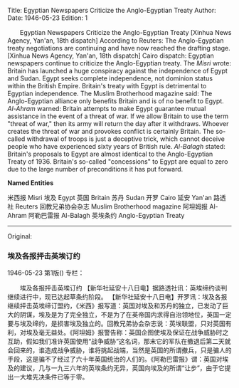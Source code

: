 Title: Egyptian Newspapers Criticize the Anglo-Egyptian Treaty
Author:
Date: 1946-05-23
Edition: 1

　　Egyptian Newspapers Criticize the Anglo-Egyptian Treaty
    [Xinhua News Agency, Yan'an, 18th dispatch] According to Reuters: The Anglo-Egyptian treaty negotiations are continuing and have now reached the drafting stage.
    [Xinhua News Agency, Yan'an, 18th dispatch] Cairo dispatch: Egyptian newspapers continue to criticize the Anglo-Egyptian treaty. The *Misri* wrote: Britain has launched a huge conspiracy against the independence of Egypt and Sudan. Egypt seeks complete independence, not dominion status within the British Empire. Britain's treaty with Egypt is detrimental to Egyptian independence. The Muslim Brotherhood magazine said: The Anglo-Egyptian alliance only benefits Britain and is of no benefit to Egypt. *Al-Ahram* warned: Britain attempts to make Egypt guarantee mutual assistance in the event of a threat of war. If we allow Britain to use the term "threat of war," then its army will return the day after it withdraws. Whoever creates the threat of war and provokes conflict is certainly Britain. The so-called withdrawal of troops is just a deceptive trick, which cannot deceive people who have experienced sixty years of British rule. *Al-Balagh* stated: Britain's proposals to Egypt are almost identical to the Anglo-Egyptian Treaty of 1936. Britain's so-called "concessions" to Egypt are equal to zero due to the large number of preconditions it has put forward.



**Named Entities**


米西报  Misri
埃及    Egypt
英国    Britain
苏丹    Sudan
开罗    Cairo
延安    Yan'an
路透社  Reuters
回教兄弟协会杂志  Muslim Brotherhood magazine
阿坦姆报  Al-Ahram
阿勒巴雷报  Al-Balagh
英埃条约  Anglo-Egyptian Treaty



<hr /> 

Original: 


### 埃及各报抨击英埃订约

1946-05-23
第1版()
专栏：

　　埃及各报抨击英埃订约
    【新华社延安十八日电】据路透社讯：英埃缔约谈判继续进行中，现已达起草条约阶段。
    【新华社延安十八日电】开罗讯：埃及各报继续抨击英埃缔订盟约，《米西》报写道：英国对埃及和苏丹的独立，已发动了巨大的阴谋，埃及是为了完全独立，不是为了在英帝国内求得自治领地位，英国一定要与埃及缔约，是损害埃及独立的。回教兄弟协会杂志说：英埃联盟，只对英国有利，对埃及毫无益处。《阿坦姆》报警告称：英国企图使埃及保证在战争威胁时之互助，假如我们准许英国使用“战争威胁”这名词，那末它的军队在撤退后第二天就会回来的，谁造成战争威胁，谁将挑起战端，当然是英国的所谓撤兵，只是骗人的手段，这是骗不了经过了六十年英国统治的人们的。《阿勒巴雷报》谓：英国对埃及的建议，几与一九三六年的英埃条约无异，英国向埃及的所谓“让步”，由于它提出一大堆先决条件已等于零。
